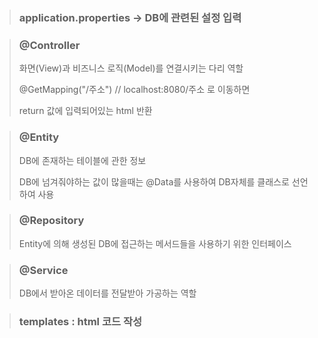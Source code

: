 > ### application.properties -> DB에 관련된 설정 입력

> ### @Controller
>
>  화면(View)과 비즈니스 로직(Model)를 연결시키는 다리 역할
>
> @GetMapping("/주소") // localhost:8080/주소 로 이동하면
>
> return 값에 입력되어있는 html 반환

> ### @Entity
>
> DB에 존재하는 테이블에 관한 정보
>
> DB에 넘겨줘야하는 값이 많을때는 @Data를 사용하여 DB자체를 클래스로 선언하여 사용

> ### @Repository
>
> Entity에 의해 생성된 DB에 접근하는 메서드들을 사용하기 위한 인터페이스

> ### @Service
>
>  DB에서 받아온 데이터를 전달받아 가공하는 역할

> ### templates : html 코드 작성
